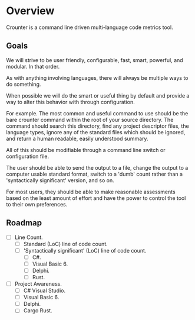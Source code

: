 # Overview #

Crounter is a command line driven multi-language code metrics tool. 

## Goals ##

We will strive to be user friendly, configurable, fast, smart, powerful, and modular. In that order.

As with anything involving languages, there will always be multiple ways to do something.

When possible we will do the smart or useful thing by default and provide a way to alter this behavior with through configuration.

For example. The most common and useful command to use should be the bare crounter command
within the root of your source directory. The command should search this directory, find
any project descriptor files, the language types, ignore any of the standard files which should be ignored, and return a human readable, easily understood summary.

All of this should be modifiable through a command line switch or configuration file.

The user should be able to send the output to a file, change the output to a computer usable standard format, switch to a 'dumb' count rather than a 'syntactically significant' version, and so on.

For most users, they should be able to make reasonable assessments based on the least amount of effort and have the power to control the tool to their own preferences.

## Roadmap ##

- [ ] Line Count.
    - [ ] Standard (LoC) line of code count.
    - [ ] 'Syntactically significant' (LoC) line of code count.
        - [ ] C#.
        - [ ] Visual Basic 6. 
        - [ ] Delphi.
        - [ ] Rust.

- [ ] Project Awareness.
    - [ ] C# Visual Studio.
    - [ ] Visual Basic 6.
    - [ ] Delphi.
    - [ ] Cargo Rust.